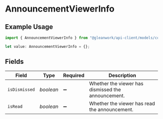 # AnnouncementViewerInfo

## Example Usage

```typescript
import { AnnouncementViewerInfo } from "@gleanwork/api-client/models/components";

let value: AnnouncementViewerInfo = {};
```

## Fields

| Field                                              | Type                                               | Required                                           | Description                                        |
| -------------------------------------------------- | -------------------------------------------------- | -------------------------------------------------- | -------------------------------------------------- |
| `isDismissed`                                      | *boolean*                                          | :heavy_minus_sign:                                 | Whether the viewer has dismissed the announcement. |
| `isRead`                                           | *boolean*                                          | :heavy_minus_sign:                                 | Whether the viewer has read the announcement.      |